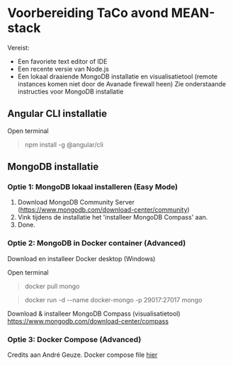 # Voorbereiding TaCo avond MEAN-stack
Vereist:
- Een favoriete text editor of IDE
- Een recente versie van Node.js
- Een lokaal draaiende MongoDB installatie en visualisatietool (remote instances komen niet door de Avanade firewall heen)
  Zie onderstaande instructies voor MongoDB installatie
## Angular CLI installatie

Open terminal
> npm install -g @angular/cli

## MongoDB installatie

### Optie 1: MongoDB lokaal installeren (Easy Mode)

1. Download MongoDB Community Server (https://www.mongodb.com/download-center/community)
2. Vink tijdens de installatie het 'installeer MongoDB Compass' aan.
3. Done.

### Optie 2: MongoDB in Docker container (Advanced)

Download en installeer Docker desktop (Windows)

Open terminal

> docker pull mongo

> docker run -d --name docker-mongo -p 29017:27017 mongo

Download & installeer MongoDB Compass (visualisatietool)
https://www.mongodb.com/download-center/compass

### Optie 3: Docker Compose (Advanced)

Credits aan André Geuze. Docker compose file [hier](docker-compose.yml)
